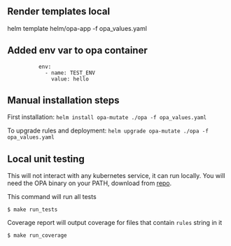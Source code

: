 
## Render templates local
helm template helm/opa-app -f opa_values.yaml

## Added env var to opa container
```
          env:
            - name: TEST_ENV
              value: hello
```

## Manual installation steps
First installation:
`helm install opa-mutate ./opa -f opa_values.yaml`

To upgrade rules and deployment:
`helm upgrade opa-mutate ./opa -f opa_values.yaml`

## Local unit testing
This will not interact with any kubernetes service, it can run locally. You will need the OPA binary on your PATH, download from [repo](https://github.com/open-policy-agent/opa/releases).

This command will run all tests

`$ make run_tests`

Coverage report will output coverage for files that contain `rules` string in it

`$ make run_coverage`